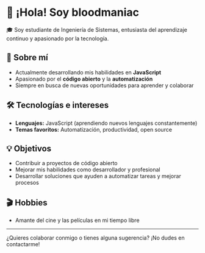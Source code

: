 # 👋 ¡Hola! Soy bloodmaniac

🎓 Soy estudiante de Ingeniería de Sistemas, entusiasta del aprendizaje continuo y apasionado por la tecnología.

## 🚀 Sobre mí

- Actualmente desarrollando mis habilidades en **JavaScript**
- Apasionado por el **código abierto** y la **automatización**
- Siempre en busca de nuevas oportunidades para aprender y colaborar

## 🛠️ Tecnologías e intereses

- **Lenguajes:** JavaScript (aprendiendo nuevos lenguajes constantemente)
- **Temas favoritos:** Automatización, productividad, open source

## 💡 Objetivos

- Contribuir a proyectos de código abierto
- Mejorar mis habilidades como desarrollador y profesional
- Desarrollar soluciones que ayuden a automatizar tareas y mejorar procesos

## 🎬 Hobbies

- Amante del cine y las películas en mi tiempo libre

---

¿Quieres colaborar conmigo o tienes alguna sugerencia? ¡No dudes en contactarme!


<!---
bloodmaniac/bloodmaniac is a ✨ special ✨ repository because its `README.md` (this file) appears on your GitHub profile.
You can click the Preview link to take a look at your changes.
--->
